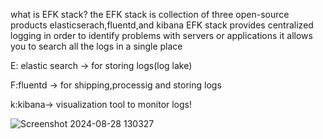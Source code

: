 what is EFK stack?
the EFK stack is collection of three open-source products
    elasticserach,fluentd,and kibana
EFK stack provides centralized logging in order to identify problems with servers or applications
it allows you to search all the logs in a single place

E: elastic search -> for storing logs(log lake)

F:fluentd -> for shipping,processig and storing logs

k:kibana-> visualization tool to monitor logs!


![Screenshot 2024-08-28 130327](https://github.com/user-attachments/assets/d0e0f8ca-9f05-49a6-9079-7b3dceddd6d9)

